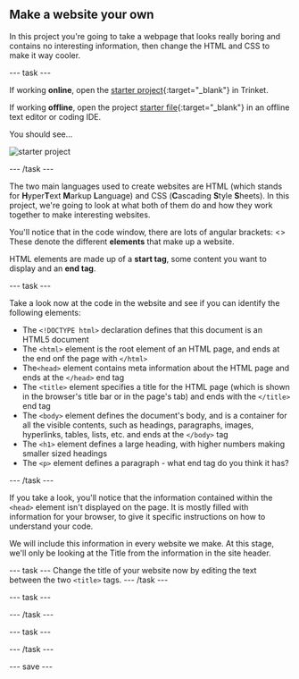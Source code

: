 ## Make a website your own

In this project you're going to take a webpage that looks really boring and contains no interesting information, then change the HTML and CSS to make it way cooler. 
 
--- task ---

If working **online**, open the [starter project](https://trinket.io/library/trinkets/609451ca1d){:target="_blank"} in Trinket.
 
If working **offline**, open the project [starter file](http://rpf.io/p/en/edit-the-web-get){:target="_blank"} in an offline text editor or coding IDE. 

You should see...
 
![starter project](images/starter_project.png)

--- /task ---

The two main languages used to create websites are HTML (which stands for **H**yper**T**ext **M**arkup **L**anguage) and CSS (**C**ascading **S**tyle **S**heets). In this project, we're going to look at what both of them do and how they work together to make interesting websites.

You'll notice that in the code window, there are lots of angular brackets: <> These denote the different **elements** that make up a website. 

HTML elements are made up of a **start tag**, some content you want to display and an **end tag**.

--- task ---

Take a look now at the code in the website and see if you can identify the following elements:

+ The ```<!DOCTYPE html>``` declaration defines that this document is an HTML5 document
+ The ```<html>``` element is the root element of an HTML page, and ends at the end onf the page with ```</html>```
+ The```<head>``` element contains meta information about the HTML page and ends at the ```</head>``` end tag
+ The ```<title>``` element specifies a title for the HTML page (which is shown in the browser's title bar or in the page's tab) and ends with the ```</title>``` end tag
+ The ```<body>``` element defines the document's body, and is a container for all the visible contents, such as headings, paragraphs, images, hyperlinks, tables, lists, etc. and ends at the ```</body>``` tag
+ The ```<h1>``` element defines a large heading, with higher numbers making smaller sized headings
+ The ```<p>``` element defines a paragraph - what end tag do you think it has?

--- /task ---

If you take a look, you'll notice that the information contained within the ```<head>``` element isn't displayed on the page. It is mostly filled with information for your browser, to give it specific instructions on how to understand your code. 

We will include this information in every website we make. At this stage, we'll only be looking at the Title from the information in the site header.

--- task ---
Change the title of your website now by editing the text between the two ```<title>``` tags.
--- /task ---


--- task ---

--- /task ---

--- task ---

--- /task ---

--- save ---